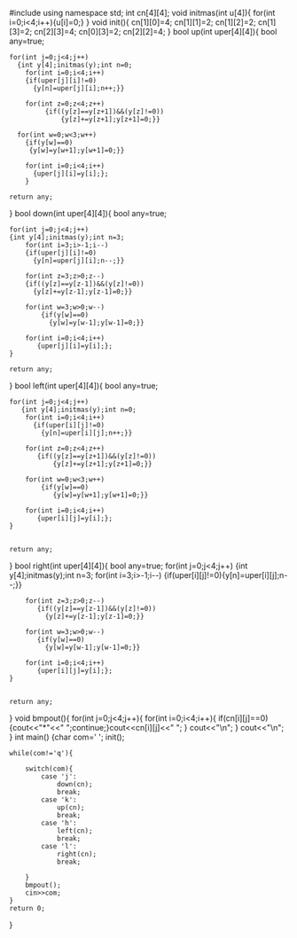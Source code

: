 #include <iostream>
using namespace std;
int cn[4][4];
void initmas(int u[4]){
    for(int i=0;i<4;i++){u[i]=0;}
}
void init(){
    cn[1][0]=4;
    cn[1][1]=2;
    cn[1][2]=2;
    cn[1][3]=2;
    cn[2][3]=4;
    cn[0][3]=2;
    cn[2][2]=4;
}
bool up(int uper[4][4]){
    bool any=true;

    for(int j=0;j<4;j++)
      {int y[4];initmas(y);int n=0;
        for(int i=0;i<4;i++)
        {if(uper[j][i]!=0)
          {y[n]=uper[j][i];n++;}}

        for(int z=0;z<4;z++)
             {if((y[z]==y[z+1])&&(y[z]!=0))
                 {y[z]+=y[z+1];y[z+1]=0;}}

      for(int w=0;w<3;w++)
        {if(y[w]==0)
         {y[w]=y[w+1];y[w+1]=0;}}

        for(int i=0;i<4;i++)
          {uper[j][i]=y[i];};
        }

    return any;
}
bool down(int uper[4][4]){
    bool any=true;

    for(int j=0;j<4;j++)
    {int y[4];initmas(y);int n=3;
        for(int i=3;i>-1;i--)
        {if(uper[j][i]!=0)
          {y[n]=uper[j][i];n--;}}

        for(int z=3;z>0;z--)
        {if((y[z]==y[z-1])&&(y[z]!=0))
          {y[z]+=y[z-1];y[z-1]=0;}}

        for(int w=3;w>0;w--)
            {if(y[w]==0)
              {y[w]=y[w-1];y[w-1]=0;}}

        for(int i=0;i<4;i++)
           {uper[j][i]=y[i];};
    }

    return any;
}
bool left(int uper[4][4]){
    bool any=true;

    for(int j=0;j<4;j++)
       {int y[4];initmas(y);int n=0;
        for(int i=0;i<4;i++)
          {if(uper[i][j]!=0)
            {y[n]=uper[i][j];n++;}}

        for(int z=0;z<4;z++)
           {if((y[z]==y[z+1])&&(y[z]!=0))
               {y[z]+=y[z+1];y[z+1]=0;}}

        for(int w=0;w<3;w++)
            {if(y[w]==0)
               {y[w]=y[w+1];y[w+1]=0;}}

        for(int i=0;i<4;i++)
           {uper[i][j]=y[i];};
    }


    return any;
}
bool right(int uper[4][4]){
    bool any=true;
    for(int j=0;j<4;j++)
      {int y[4];initmas(y);int n=3;
        for(int i=3;i>-1;i--)
           {if(uper[i][j]!=0){y[n]=uper[i][j];n--;}}

        for(int z=3;z>0;z--)
           {if((y[z]==y[z-1])&&(y[z]!=0))
             {y[z]+=y[z-1];y[z-1]=0;}}

        for(int w=3;w>0;w--)
           {if(y[w]==0)
             {y[w]=y[w-1];y[w-1]=0;}}

        for(int i=0;i<4;i++)
           {uper[i][j]=y[i];};
    }


    return any;
}
void bmpout(){
    for(int j=0;j<4;j++){
        for(int i=0;i<4;i++){
            if(cn[i][j]==0){cout<<"*"<<" ";continue;}cout<<cn[i][j]<<" ";
        } cout<<"\n";
    }
    cout<<"\n";
}
int main() {char com=' ';
    init();

    while(com!='q'){

        switch(com){
            case 'j':
                down(cn);
                break;
            case 'k':
                up(cn);
                break;
            case 'h':
                left(cn);
                break;
            case 'l':
                right(cn);
                break;

        }
        bmpout();
        cin>>com;
    }
    return 0;
}
